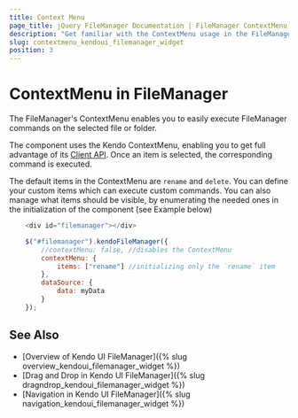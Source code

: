 ```yaml
---
title: Context Menu
page_title: jQuery FileManager Documentation | FileManager ContextMenu | Kendo UI
description: "Get familiar with the ContextMenu usage in the FileManager component, in order to delete add or move files"
slug: contextmenu_kendoui_filemanager_widget
position: 3
---
```


# ContextMenu in FileManager
The FileManager's ContextMenu enables you to easily execute FileManager commands on the selected file or folder. 

The component uses the Kendo ContextMenu, enabling you to get full advantage of its [Client API](/api/javascript/ui/filemanager). Once an item is selected, the corresponding command is executed. 

The default items in the ContextMenu are `rename` and `delete`. You can define your custom items which can execute custom commands. You can also manage what items should be visible, by enumerating the needed ones in the initialization of the component (see Example below)

```js
    <div id="filemanager"></div>

    $("#filemanager").kendoFileManager({
        //contextMenu: false, //disables the ContextMenu
        contextMenu: {
            items: ["rename"] //initializing only the `rename` item 
        },
        dataSource: {
            data: myData
        }
    });
```

## See Also

* [Overview of Kendo UI FileManager]({% slug overview_kendoui_filemanager_widget %})
* [Drag and Drop in Kendo UI FileManager]({% slug dragndrop_kendoui_filemanager_widget %})
* [Navigation in Kendo UI FileManager]({% slug navigation_kendoui_filemanager_widget %})
